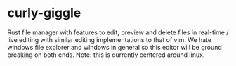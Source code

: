 # curly-giggle
Rust file manager with features to edit, preview and delete files in real-time / live editing with similar editing implementations to that of vim. We hate windows file explorer and windows in general so this editor will be ground breaking on both ends. Note: this is currently centered around linux.

